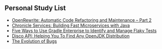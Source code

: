 ## Personal Study List
<!-- BLOG-POST-LIST:START -->
- [OpenRewrite: Automatic Code Refactoring and Maintenance – Part 2](https://foojay.io/today/openrewrite-automatic-code-refactoring-and-maintenance-part-2/)
- [Chronicle Services: Building Fast Microservices with Java](https://foojay.io/today/chronicle-services-building-fast-microservices-with-java/)
- [Five Ways to Use Gradle Enterprise to Identify and Manage Flaky Tests](https://foojay.io/today/five-ways-to-use-gradle-enterprise-to-identify-and-manage-flaky-tests/)
- [Disco API: Helping You To Find Any OpenJDK Distribution](https://foojay.io/today/disco-api-helping-you-to-find-any-openjdk-distribution/)
- [The Evolution of Bugs](https://foojay.io/today/the-evolution-of-bugs/)
<!-- BLOG-POST-LIST:END -->  
